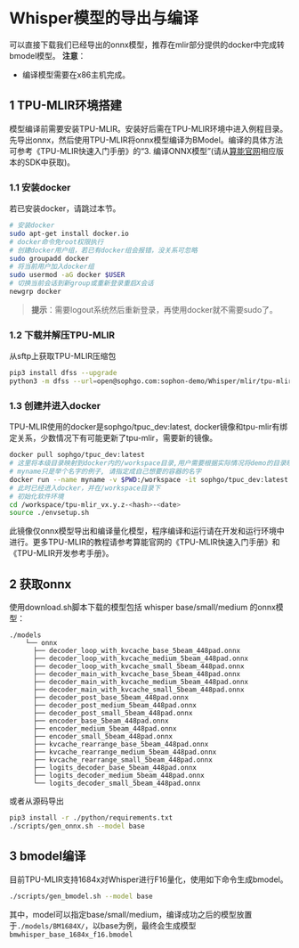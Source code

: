 # Whisper模型的导出与编译
可以直接下载我们已经导出的onnx模型，推荐在mlir部分提供的docker中完成转bmodel模型。
**注意**：
- 编译模型需要在x86主机完成。

## 1 TPU-MLIR环境搭建
模型编译前需要安装TPU-MLIR。安装好后需在TPU-MLIR环境中进入例程目录。先导出onnx，然后使用TPU-MLIR将onnx模型编译为BModel。编译的具体方法可参考《TPU-MLIR快速入门手册》的“3. 编译ONNX模型”(请从[算能官网](https://developer.sophgo.com/site/index.html?categoryActive=material)相应版本的SDK中获取)。

### 1.1 安装docker
若已安装docker，请跳过本节。
```bash
# 安装docker
sudo apt-get install docker.io
# docker命令免root权限执行
# 创建docker用户组，若已有docker组会报错，没关系可忽略
sudo groupadd docker
# 将当前用户加入docker组
sudo usermod -aG docker $USER
# 切换当前会话到新group或重新登录重启X会话
newgrp docker​
```
> **提示**：需要logout系统然后重新登录，再使用docker就不需要sudo了。

### 1.2 下载并解压TPU-MLIR
从sftp上获取TPU-MLIR压缩包
```bash
pip3 install dfss --upgrade
python3 -m dfss --url=open@sophgo.com:sophon-demo/Whisper/mlir/tpu-mlir_v1.6.135-g12c3f90d8-20240327.tar.gz
```

### 1.3 创建并进入docker
TPU-MLIR使用的docker是sophgo/tpuc_dev:latest, docker镜像和tpu-mlir有绑定关系，少数情况下有可能更新了tpu-mlir，需要新的镜像。
```bash
docker pull sophgo/tpuc_dev:latest
# 这里将本级目录映射到docker内的/workspace目录,用户需要根据实际情况将demo的目录映射到docker里面
# myname只是举个名字的例子, 请指定成自己想要的容器的名字
docker run --name myname -v $PWD:/workspace -it sophgo/tpuc_dev:latest
# 此时已经进入docker，并在/workspace目录下
# 初始化软件环境
cd /workspace/tpu-mlir_vx.y.z-<hash>-<date>
source ./envsetup.sh
```
此镜像仅onnx模型导出和编译量化模型，程序编译和运行请在开发和运行环境中进行。更多TPU-MLIR的教程请参考算能官网的《TPU-MLIR快速入门手册》和《TPU-MLIR开发参考手册》。


## 2 获取onnx
使用download.sh脚本下载的模型包括 whisper base/small/medium 的onnx模型：
```
./models
    └── onnx
      ├── decoder_loop_with_kvcache_base_5beam_448pad.onnx
      ├── decoder_loop_with_kvcache_medium_5beam_448pad.onnx
      ├── decoder_loop_with_kvcache_small_5beam_448pad.onnx
      ├── decoder_main_with_kvcache_base_5beam_448pad.onnx
      ├── decoder_main_with_kvcache_medium_5beam_448pad.onnx
      ├── decoder_main_with_kvcache_small_5beam_448pad.onnx
      ├── decoder_post_base_5beam_448pad.onnx
      ├── decoder_post_medium_5beam_448pad.onnx
      ├── decoder_post_small_5beam_448pad.onnx
      ├── encoder_base_5beam_448pad.onnx
      ├── encoder_medium_5beam_448pad.onnx
      ├── encoder_small_5beam_448pad.onnx
      ├── kvcache_rearrange_base_5beam_448pad.onnx
      ├── kvcache_rearrange_medium_5beam_448pad.onnx
      ├── kvcache_rearrange_small_5beam_448pad.onnx
      ├── logits_decoder_base_5beam_448pad.onnx
      ├── logits_decoder_medium_5beam_448pad.onnx
      └── logits_decoder_small_5beam_448pad.onnx
```

或者从源码导出
```bash
pip3 install -r ./python/requirements.txt
./scripts/gen_onnx.sh --model base
```

## 3 bmodel编译
目前TPU-MLIR支持1684x对Whisper进行F16量化，使用如下命令生成bmodel。
```bash
./scripts/gen_bmodel.sh --model base
```
其中，model可以指定base/small/medium，编译成功之后的模型放置于`./models/BM1684X/`，以base为例，最终会生成模型`bmwhisper_base_1684x_f16.bmodel`
